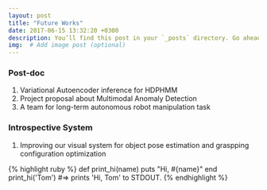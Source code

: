 ```yaml
---
layout: post
title: "Future Works"
date: 2017-06-15 13:32:20 +0300
description: You’ll find this post in your `_posts` directory. Go ahead and edit it and re-build the site to see your changes. # Add post description (optional)
img:  # Add image post (optional)
---
```

### Post-doc
1. Variational Autoencoder inference for HDPHMM
2. Project proposal about Multimodal Anomaly Detection
3. A team for long-term autonomous robot manipulation task
### Introspective System
1. Improving our visual system for object pose estimation and graspping configuration optimization 

{% highlight ruby %}
def print_hi(name)
  puts "Hi, #{name}"
end
print_hi('Tom')
#=> prints 'Hi, Tom' to STDOUT.
{% endhighlight %}

